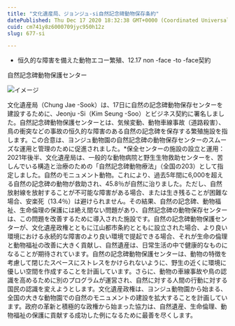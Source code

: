 ```yaml
---
title: "文化遺産局、ジョンジュ-si自然記念碑動物保存条約"
datePublished: Thu Dec 17 2020 18:32:38 GMT+0000 (Coordinated Universal Time)
cuid: cm741y8z6000709jyc950h12z
slug: 677-si

---
```



- 恒久的な障害を備えた動物エコー繁殖、12.17 non -face -to -face契約

自然記念碑動物保護センター

![イメージ](https://cdn.hashnode.com/res/hashnode/image/upload/v1739494226693/dc345ee1-7e2a-42ab-9e4e-a8db95f502e1.jpeg)

文化遺産局（Chung Jae -Sook）は、17日に自然の記念碑動物保存センターを建設するために、Jeonju -Si（Kim Seung -Soo）とビジネス契約に署名しました。自然記念碑動物保護センターとは、気候変動、動物車線事故（道路殺害）、鳥の衝突などの事故の恒久的な障害のある自然の記念碑を保存する繁殖施設を指します。この合意は、ヨンジュ動物園の自然記念碑の動物保存センターのスムーズな運用と管理のために促進されました。*保全センターの施設の設立と運用：2021年後半、文化遺産局は、一般的な動物病院と野生生物救助センターを、苦しんでいる構造と治療のための「自然記念碑動物療法」（全国の203）として指定しました。自然のモニュメント動物。これにより、過去5年間に6,000を超える自然の記念碑の動物が救助され、45.8％が自然に治りました。ただし、自然放射線を放射することが不可能な障害がある場合、または生き残ることが困難な場合、安楽死（13.4％）は避けられません。その結果、自然の記念碑、動物福祉、生命倫理の保護には絶え間ない問​​題があり、自然記念碑の動物保存センターは、この問題を改善するために導入された施設です。自然の記念碑動物保護センターが、文化遺産政権とともに江山都市条約とともに設立された場合、より良い環境における永続的な障害のより良い環境で提起できる場合、それが生命の倫理と動物福祉の改善に大きく貢献し、自然遺産は、日常生活の中で健康的なものになることが期待されています。自然の記念碑動物保護センターは、動物の特徴を考慮して閉じたスペースにストレスをかけられないように、野生の近くに環境に優しい空間を作成することを計画しています。さらに、動物の車線事故や鳥の認識を高めるために別のプログラムが運営され、自然に対する人間の行動に対する国民の認識を変えようとします。文化遺産政権は、ヨンジュ動物園から始まる、全国の大きな動物園での自然のモニュメントの建設を拡大することを計画しています。政府の革新と積極的な政権から始まった協力は、自然遺産、生命倫理、動物福祉の保護に貢献する成功した例になるために最善を尽くします。